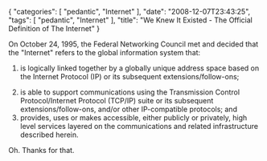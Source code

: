 {
    "categories": [
        "pedantic", 
        "Internet"
    ], 
    "date": "2008-12-07T23:43:25", 
    "tags": [
        "pedantic", 
        "Internet"
    ], 
    "title": "We Knew It Existed - The Official Definition of The Internet"
}

On October 24, 1995, the Federal Networking Council met and decided that the "Internet" refers to the global information system that:<ol><li>is logically linked together by a globally unique address space based on the Internet Protocol (IP) or its subsequent extensions/follow-ons;</li>
<li>is able to support communications using the Transmission Control Protocol/Internet Protocol (TCP/IP) suite or its subsequent extensions/follow-ons, and/or other IP-compatible protocols; and</li>
<li>provides, uses or makes accessible, either publicly or privately, high level services layered on the communications and related infrastructure described herein.</li></ol>

Oh. Thanks for that.<!--break-->